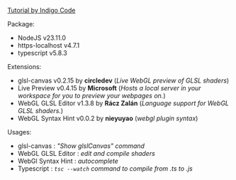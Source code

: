 
[Tutorial by Indigo Code ](https://www.youtube.com/watch?v=y2UsQB3WSvo)

Package:
 - NodeJS v23.11.0
 - https-localhost v4.7.1
 - typescript v5.8.3

Extensions:
 - glsl-canvas v0.2.15 by __circledev__ (*Live WebGL preview of GLSL shaders*)
 - Live Preview v0.4.15 by __Microsoft__ (*Hosts a local server in your workspace for you to preview your webpages on.*)
 - WebGL GLSL Editor v1.3.8 by __Rácz Zalán__ (*Language support for WebGL GLSL shaders.*)
 - WebGL Syntax Hint v0.0.2 by __nieyuyao__ (*webgl plugin syntax*)

Usages:
 - glsl-canvas : *"Show glslCanvas" command*
 - WebGL GLSL Editor : *edit and compile shaders*
 - WebGl Syntax Hint : *autocomplete*
 - Typescript : *<code>tsc --watch</code> command to compile from .ts to .js*
